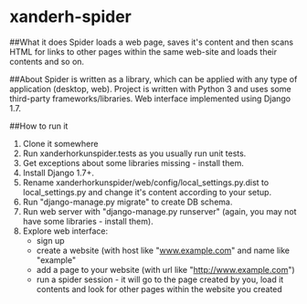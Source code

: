 xanderh-spider
==============

##What it does
  Spider loads a web page, saves it's content and then scans HTML for links to other pages within the same web-site and loads their
contents and so on.

##About
  Spider is written as a library, which can be applied with any type of application (desktop, web).
Project is written with Python 3 and uses some third-party frameworks/libraries.
Web interface implemented using Django 1.7.

##How to run it
1. Clone it somewhere
2. Run xanderhorkunspider.tests as you usually run unit tests.
3. Get exceptions about some libraries missing - install them.
4. Install Django 1.7+.
5. Rename xanderhorkunspider/web/config/local_settings.py.dist to local_settings.py and change it's content
according to your setup.
6. Run "django-manage.py migrate" to create DB schema.
7. Run web server with "django-manage.py runserver" (again, you may not have some libraries - install them).
8. Explore web interface:
     * sign up
     * create a website (with host like "www.example.com" and name like "example"
     * add a page to your website (with url like "http://www.example.com")
     * run a spider session - it will go to the page created by you, load it contents and look for other pages within
     the website you created
